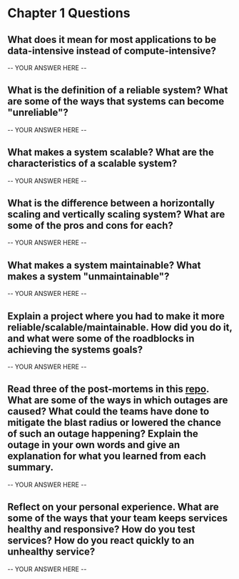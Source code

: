 # Chapter 1 Questions

## What does it mean for most applications to be data-intensive instead of compute-intensive?

-- YOUR ANSWER HERE --

## What is the definition of a reliable system? What are some of the ways that systems can become "unreliable"?

-- YOUR ANSWER HERE --

## What makes a system scalable? What are the characteristics of a scalable system?

-- YOUR ANSWER HERE --

## What is the difference between a horizontally scaling and vertically scaling system? What are some of the pros and cons for each?

-- YOUR ANSWER HERE --

## What makes a system maintainable? What makes a system "unmaintainable"?

-- YOUR ANSWER HERE --

## Explain a project where you had to make it more reliable/scalable/maintainable. How did you do it, and what were some of the roadblocks in achieving the systems goals?

-- YOUR ANSWER HERE --

## Read three of the post-mortems in this [repo](https://github.com/danluu/post-mortems). What are some of the ways in which outages are caused? What could the teams have done to mitigate the blast radius or lowered the chance of such an outage happening? Explain the outage in your own words and give an explanation for what you learned from each summary.

-- YOUR ANSWER HERE --

## Reflect on your personal experience. What are some of the ways that your team keeps services healthy and responsive? How do you test services? How do you react quickly to an unhealthy service?

-- YOUR ANSWER HERE --
